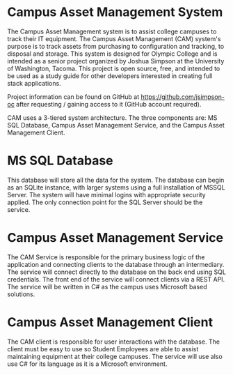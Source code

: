 # Campus Asset Management System

The Campus Asset Management system is to assist college campuses to track their IT equipment. The Campus Asset Management (CAM) system's purpose is to track assets from purchasing to configuration and tracking, to disposal and storage. This system is designed for Olympic College and is intended as a senior project organized by Joshua Simpson at the University of Washington, Tacoma. This project is open source, free, and intended to be used as a study guide for other developers interested in creating full stack applications.

Project information can be found on GitHub at https://github.com/jsimpson-oc after requesting / gaining access to it (GitHub account required).

CAM uses a 3-tiered system architecture. The three components are: MS SQL Database, Campus Asset Management Service, and the Campus Asset Management Client.

# MS SQL Database

This database will store all the data for the system. The database can begin as an SQLite instance, with larger systems using a full installation of MSSQL Server. The system will have minimal logins with appropriate security applied. The only connection point for the SQL Server should be the service.

# Campus Asset Management Service

The CAM Service is responsible for the primary business logic of the application and connecting clients to the database through an intermediary. The service will connect directly to the database on the back end using SQL credentials. The front end of the service will connect clients via a REST API. The service will be written in C# as the campus uses Microsoft based solutions.

# Campus Asset Management Client

The CAM client is responsible for user interactions with the database. The client must be easy to use so Student Employees are able to assist maintaining equipment at their college campuses. The service will use also use C# for its language as it is a Microsoft environment.

